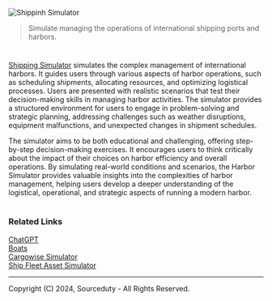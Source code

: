 ![Shippinh Simulator](https://github.com/user-attachments/assets/9a08dd7f-d57c-4f52-88da-985e66cd7f01)

> Simulate managing the operations of international shipping ports and harbors.

#

[Shipping Simulator](https://chatgpt.com/g/g-TmwvgFrCC-shipping-simulator) simulates the complex management of international harbors. It guides users through various aspects of harbor operations, such as scheduling shipments, allocating resources, and optimizing logistical processes. Users are presented with realistic scenarios that test their decision-making skills in managing harbor activities. The simulator provides a structured environment for users to engage in problem-solving and strategic planning, addressing challenges such as weather disruptions, equipment malfunctions, and unexpected changes in shipment schedules.

The simulator aims to be both educational and challenging, offering step-by-step decision-making exercises. It encourages users to think critically about the impact of their choices on harbor efficiency and overall operations. By simulating real-world conditions and scenarios, the Harbor Simulator provides valuable insights into the complexities of harbor management, helping users develop a deeper understanding of the logistical, operational, and strategic aspects of running a modern harbor.

#
### Related Links

[ChatGPT](https://github.com/sourceduty/ChatGPT)
<br>
[Boats](https://github.com/sourceduty/Boats)
<br>
[Cargowise Simulator](https://github.com/sourceduty/Cargowise_Simulator)
<br>
[Ship Fleet Asset Simulator](https://github.com/sourceduty/Ship_Fleet-Asset_Simulator)

***
Copyright (C) 2024, Sourceduty - All Rights Reserved.
